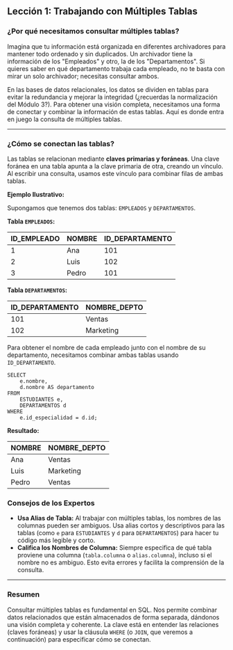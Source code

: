 ## Lección 1: Trabajando con Múltiples Tablas

### ¿Por qué necesitamos consultar múltiples tablas?

Imagina que tu información está organizada en diferentes archivadores para mantener todo ordenado y sin duplicados. Un archivador tiene la información de los "Empleados" y otro, la de los "Departamentos". Si quieres saber en qué departamento trabaja cada empleado, no te basta con mirar un solo archivador; necesitas consultar ambos.

En las bases de datos relacionales, los datos se dividen en tablas para evitar la redundancia y mejorar la integridad (¿recuerdas la normalización del Módulo 3?). Para obtener una visión completa, necesitamos una forma de conectar y combinar la información de estas tablas. Aquí es donde entra en juego la consulta de múltiples tablas.

---

### ¿Cómo se conectan las tablas?

Las tablas se relacionan mediante **claves primarias y foráneas**. Una clave foránea en una tabla apunta a la clave primaria de otra, creando un vínculo. Al escribir una consulta, usamos este vínculo para combinar filas de ambas tablas.

**Ejemplo Ilustrativo:**

Supongamos que tenemos dos tablas: `EMPLEADOS` y `DEPARTAMENTOS`.

**Tabla `EMPLEADOS`:**

| ID_EMPLEADO | NOMBRE | ID_DEPARTAMENTO |
|-------------|--------|-----------------|
| 1           | Ana    | 101             |
| 2           | Luis   | 102             |
| 3           | Pedro  | 101             |

**Tabla `DEPARTAMENTOS`:**

| ID_DEPARTAMENTO | NOMBRE_DEPTO |
|-----------------|--------------|
| 101             | Ventas       |
| 102             | Marketing    |

Para obtener el nombre de cada empleado junto con el nombre de su departamento, necesitamos combinar ambas tablas usando `ID_DEPARTAMENTO`.
```oracle
SELECT
    e.nombre,
    d.nombre AS departamento
FROM
    ESTUDIANTES e,
    DEPARTAMENTOS d
WHERE
    e.id_especialidad = d.id;
```

**Resultado:**

| NOMBRE | NOMBRE_DEPTO |
|--------|--------------|
| Ana    | Ventas       |
| Luis   | Marketing    |
| Pedro  | Ventas       |

### Consejos de los Expertos
- **Usa Alias de Tabla:** Al trabajar con múltiples tablas, los nombres de las columnas pueden ser ambiguos. Usa alias cortos y descriptivos para las tablas (como `e` para `ESTUDIANTES` y `d` para `DEPARTAMENTOS`) para hacer tu código más legible y corto.
- **Califica los Nombres de Columna:** Siempre especifica de qué tabla proviene una columna (`tabla.columna` o `alias.columna`), incluso si el nombre no es ambiguo. Esto evita errores y facilita la comprensión de la consulta.

---

### Resumen
Consultar múltiples tablas es fundamental en SQL. Nos permite combinar datos relacionados que están almacenados de forma separada, dándonos una visión completa y coherente. La clave está en entender las relaciones (claves foráneas) y usar la cláusula `WHERE` (o `JOIN`, que veremos a continuación) para especificar cómo se conectan.
